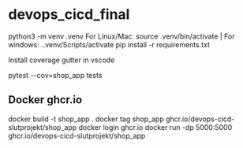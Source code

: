 # devops_cicd_final


python3 -m venv .venv
For Linux/Mac: source .venv/bin/activate | For windows: .\.venv/Scripts/activate
pip install -r requirements.txt

Install coverage gutter in vscode

pytest --cov=shop_app tests

## Docker ghcr.io
docker build -t shop_app .
docker tag shop_app ghcr.io/devops-cicd-slutprojekt/shop_app
docker login ghcr.io
docker run -dp 5000:5000 ghcr.io/devops-cicd-slutprojekt/shop_app